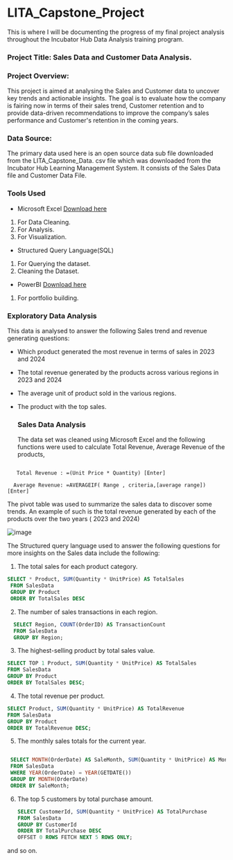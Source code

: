 # LITA_Capstone_Project
This is where I will be documenting the progress of my final project analysis throughout the Incubator Hub Data Analysis training program.


### Project Title: Sales Data and Customer Data Analysis.

### Project Overview:

This project is aimed at analysing the Sales and Customer data to uncover key trends and actionable insights. The goal is to evaluate how the company is fairing now in terms of their sales trend, Customer retention and to provide data-driven recommendations to improve the company’s sales performance and Customer's retention in the coming years.

### Data Source: 
The primary data used here is an open source data sub file downloaded from the LITA_Capstone_Data. csv file which was downloaded from the Incubator Hub Learning Management System. It consists of the Sales Data file and Customer Data File.

### Tools Used
- Microsoft Excel [Download here](https://www.microsoft.com)
 1. For Data Cleaning.
 2. For Analysis.
 3. For Visualization.

- Structured Query Language(SQL)
 1. For Querying the dataset.
 2. Cleaning the Dataset.

- PowerBI [Download here](https://www.microsoft.com)
 1. For portfolio building.


### Exploratory Data Analysis

This data is analysed to answer the following Sales trend and revenue generating questions:

- Which product generated the most revenue in terms of sales in 2023 and 2024
- The total revenue generated by the products across various regions in 2023 and 2024
- The average unit of product sold in the various regions.
- The product with the top sales.

  ### Sales Data Analysis

  The data set was cleaned using Microsoft Excel and the following functions were used to calculate Total Revenue, Average Revenue of the products,
  
```Excel

   Total Revenue : =(Unit Price * Quantity) [Enter]
  
  Average Revenue: =AVERAGEIF( Range , criteria,[average range]) [Enter]
```


The pivot table was used to summarize the sales data to discover some trends. An example of such is the total revenue generated by each of the products over the two years ( 2023 and 2024)

  
![image](https://github.com/user-attachments/assets/b43abc2b-8dbe-471c-b666-93113f614074)


The Structured query language used to answer the following questions for more insights on the Sales data include the following:

1.  The total sales for each product category.
  ```sql
  SELECT * Product, SUM(Quantity * UnitPrice) AS TotalSales
   FROM SalesData
   GROUP BY Product
   ORDER BY TotalSales DESC  
```

2.  The number of sales transactions in each region.
```sql
  SELECT Region, COUNT(OrderID) AS TransactionCount
  FROM SalesData
  GROUP BY Region;
```

3. The highest-selling product by total sales value.
  ```sql
  SELECT TOP 1 Product, SUM(Quantity * UnitPrice) AS TotalSales
  FROM SalesData
  GROUP BY Product
  ORDER BY TotalSales DESC;
  ```

 4. The total revenue per product.
  ```sql
  SELECT Product, SUM(Quantity * UnitPrice) AS TotalRevenue
  FROM SalesData
  GROUP BY Product
  ORDER BY TotalRevenue DESC;
  ```
  5. The monthly sales totals for the current year.
```sql

 SELECT MONTH(OrderDate) AS SaleMonth, SUM(Quantity * UnitPrice) AS MonthlySales
 FROM SalesData
 WHERE YEAR(OrderDate) = YEAR(GETDATE()) 
 GROUP BY MONTH(OrderDate)
 ORDER BY SaleMonth;
```

6. The top 5 customers by total purchase amount.
   ```sql
   SELECT CustomerId, SUM(Quantity * UnitPrice) AS TotalPurchase
   FROM SalesData
   GROUP BY CustomerId
   ORDER BY TotalPurchase DESC
   OFFSET 0 ROWS FETCH NEXT 5 ROWS ONLY;
   ```
and so on.
  

  

